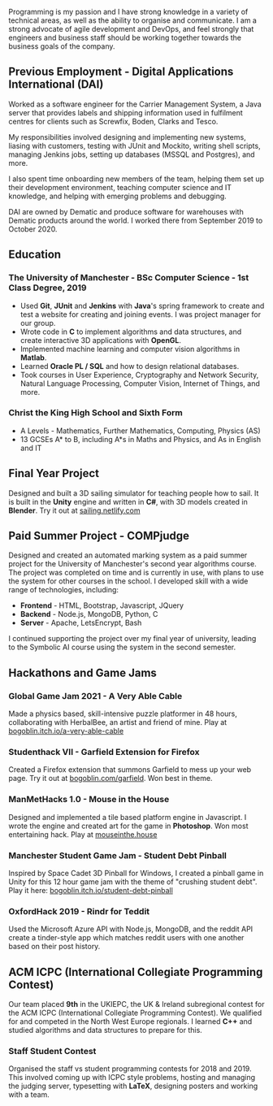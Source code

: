 Programming is my passion and I have strong knowledge in a variety
of technical areas, as well as the ability to organise and
communicate. I am a strong advocate of agile development and
DevOps, and feel strongly that engineers and business staff should
be working together towards the business goals of the company.

## Previous Employment - Digital Applications International (DAI)

Worked as a software engineer for the Carrier Management System, a Java server that provides labels and shipping information used in fulfilment centres for clients such as Screwfix, Boden, Clarks and Tesco.

My responsibilities involved designing and implementing new systems, liasing with customers, testing with JUnit and Mockito, writing shell scripts, managing Jenkins jobs, setting up databases (MSSQL and Postgres), and more.

I also spent time onboarding new members of the team, helping them set up their development environment, teaching computer science and IT knowledge, and helping with emerging problems and debugging.

DAI are owned by Dematic and produce software for warehouses with Dematic products around the world. I worked there from September 2019 to October 2020.

## Education

### The University of Manchester - BSc Computer Science - 1st Class Degree, 2019

-   Used **Git**, **JUnit** and **Jenkins** with **Java**\'s spring
    framework to create and test a website for creating and joining
    events. I was project manager for our group.
-   Wrote code in **C** to implement algorithms and data structures, and
    create interactive 3D applications with **OpenGL**.
-   Implemented machine learning and computer vision algorithms in
    **Matlab**.
-   Learned **Oracle PL / SQL** and how to design relational databases.
-   Took courses in User Experience, Cryptography and Network Security,
    Natural Language Processing, Computer Vision, Internet of Things,
    and more.

### Christ the King High School and Sixth Form

-   A Levels - Mathematics, Further Mathematics, Computing, Physics (AS)
-   13 GCSEs A\* to B, including A\*s in Maths and Physics, and As in
    English and IT

## Final Year Project

Designed and built a 3D sailing simulator for teaching people how to
sail. It is built in the **Unity** engine and written in **C#**, with 3D
models created in **Blender**. Try it out at
[sailing.netlify.com](https://sailing.netlify.com)

## Paid Summer Project - COMPjudge

Designed and created an automated marking system as a paid summer
project for the University of Manchester\'s second year algorithms
course. The project was completed on time and is currently in use, with
plans to use the system for other courses in the school. I developed
skill with a wide range of technologies, including:

-   **Frontend** - HTML, Bootstrap, Javascript, JQuery
-   **Backend** - Node.js, MongoDB, Python, C
-   **Server** - Apache, LetsEncrypt, Bash

I continued supporting the project over my final year of university,
leading to the Symbolic AI course using the system in the second
semester.

## Hackathons and Game Jams

### Global Game Jam 2021 - A Very Able Cable

Made a physics based, skill-intensive puzzle platformer in 48
hours, collaborating with HerbalBee, an artist and friend of
mine. Play at [bogoblin.itch.io/a-very-able-cable](https://bogoblin.itch.io/a-very-able-cable)

### Studenthack VII - Garfield Extension for Firefox

Created a Firefox extension that summons Garfield to mess up your web
page. Try it out at
[bogoblin.com/garfield](https://bogoblin.com/garfield). Won best in theme.

### ManMetHacks 1.0 - Mouse in the House

Designed and implemented a tile based platform engine in Javascript. I
wrote the engine and created art for the game in **Photoshop**. Won most
entertaining hack. Play at [mouseinthe.house](http://mouseinthe.house)

### Manchester Student Game Jam - Student Debt Pinball

Inspired by Space Cadet 3D Pinball for Windows, I created a pinball game
in Unity for this 12 hour game jam with the theme of \"crushing student
debt\". Play it here:
[bogoblin.itch.io/student-debt-pinball](https://bogoblin.itch.io/student-debt-pinball)

### OxfordHack 2019 - Rindr for Teddit

Used the Microsoft Azure API with Node.js, MongoDB, and the reddit API
create a tinder-style app which matches reddit users with one another
based on their post history.

## ACM ICPC (International Collegiate Programming Contest)

Our team placed **9th** in the UKIEPC, the UK & Ireland subregional
contest for the ACM ICPC (International Collegiate Programming Contest).
We qualified for and competed in the North West Europe regionals. I
learned **C++** and studied algorithms and data structures to prepare
for this.

### Staff Student Contest

Organised the staff vs student programming contests for 2018 and 2019.
This involved coming up with ICPC style problems, hosting and managing
the judging server, typesetting with **LaTeX**, designing posters and
working with a team.
